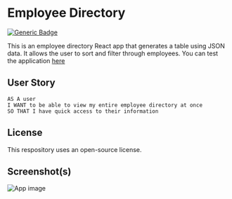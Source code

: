 # Employee Directory
[![Generic Badge](https://img.shields.io/badge/License-MIT-green.svg)](https://shields.io)

This is an employee directory React app that generates a table using JSON data. It allows the user to sort and filter through employees. You can test the application [here]()

## User Story
```
AS A user
I WANT to be able to view my entire employee directory at once
SO THAT I have quick access to their information
```

## License
This respository uses an open-source license.

## Screenshot(s)
![App image](https://user-images.githubusercontent.com/49950576/90211775-484d4a80-ddb7-11ea-977e-8e22ddd04e3c.png)

